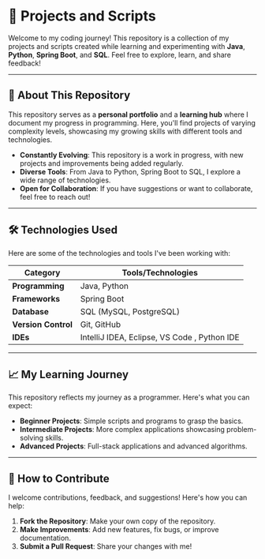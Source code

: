 # 🚀 Projects and Scripts

Welcome to my coding journey! This repository is a collection of my projects and scripts created while learning and experimenting with **Java**, **Python**, **Spring Boot**, and **SQL**. Feel free to explore, learn, and share feedback!

---

## 🌟 About This Repository

This repository serves as a **personal portfolio** and a **learning hub** where I document my progress in programming. Here, you'll find projects of varying complexity levels, showcasing my growing skills with different tools and technologies.

- **Constantly Evolving**: This repository is a work in progress, with new projects and improvements being added regularly.
- **Diverse Tools**: From Java to Python, Spring Boot to SQL, I explore a wide range of technologies.
- **Open for Collaboration**: If you have suggestions or want to collaborate, feel free to reach out!

---

## 🛠️ Technologies Used

Here are some of the technologies and tools I've been working with:

| **Category**       | **Tools/Technologies**                          |
|---------------------|------------------------------------------------|
| **Programming**     | Java, Python                                   |
| **Frameworks**      | Spring Boot                                    |
| **Database**        | SQL (MySQL, PostgreSQL)                        |
| **Version Control** | Git, GitHub                                    |
| **IDEs**            | IntelliJ IDEA, Eclipse, VS Code , Python IDE               |

---


## 📈 My Learning Journey

This repository reflects my journey as a programmer. Here's what you can expect:
- **Beginner Projects**: Simple scripts and programs to grasp the basics.
- **Intermediate Projects**: More complex applications showcasing problem-solving skills.
- **Advanced Projects**: Full-stack applications and advanced algorithms.

---

## 🤝 How to Contribute

I welcome contributions, feedback, and suggestions! Here's how you can help:
1. **Fork the Repository**: Make your own copy of the repository.
2. **Make Improvements**: Add new features, fix bugs, or improve documentation.
3. **Submit a Pull Request**: Share your changes with me!


